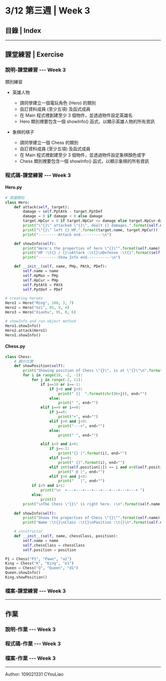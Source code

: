 # 3/12 第三週 | Week 3

## 目錄 | Index

---

## 課堂練習 | Exercise

### 說明-課堂練習 --- Week 3

類別練習

* 英雄人物
    * 請同學建立一個電玩角色 (Hero) 的類別
    * 自訂資料成員 (至少五項) 及函式成員
    * 在 Main 程式裡創建至少 3 個物件，並透過物件設定英雄名
    * Hero 類別裡要包含一個 showInfo() 函式，以顯示英雄人物的所有資訊

* 象棋的棋子
    * 請同學建立一個 Chess 的類別
    * 自訂資料成員 (至少五項) 及函式成員
    * 在 Main 程式裡創建至少 3 個物件，並透過物件設定象棋顏色或字
    * Chess  類別裡要包含一個 showInfo() 函式，以顯示象棋的所有資訊

### 程式碼-課堂練習 --- Week 3

#### Hero.py

~~~~python
# 英雄類別
class Hero:
    def attack(self, target):
        damage = self.PptAtk - target.PptDef
        damage = 0 if damage < 0 else damage
        target.HpCur = 0 if target.HpCur <= damage else target.HpCur-damage
        print("\"{}\" attacked \"{}\", dealt {} damages.".format(self.name, target.name, damage))
        print("\"{}\" left {} HP.".format(target.name, target.HpCur))
        print("---------Attack end.---------\n")

    def showInfo(self):
        print("Here's the properties of hero \"{}\"".format(self.name))
        print("HP :\t{} / {}\nAttack :\t{}\nDefense :\t{}".format(self.HpCur, self.HpMax, self.PptAtk, self.PptDef))
        print("---------Show Info end.----------\n")

    def __init__(self, name, PHp, PAtk, PDef):
        self.name = name
        self.HpMax = PHp
        self.HpCur = PHp
        self.PptAtk = PAtk
        self.PptDef = PDef

# creating heroes
Hero1 = Hero("Ming", 100, 3, 7)
Hero2 = Hero("Uzi", 85, 9, 4)
Hero3 = Hero("Xiaohu", 95, 8, 6)

# showInfo and run object method
Hero1.showInfo()
Hero2.attack(Hero1)
Hero1.showInfo()
~~~~

#### Chess.py

~~~~python
class Chess:
    # 顯示位置
    def showPosition(self):
        print("Showing position of Chess \"{}\", is at \"{}\"\n".format(self.name, self.position))
        for i in range(10, -2, -1):
            for j in range(-2, 11):
                if i==10 or i==-1:
                    if j>0 and j<9:
                        print(" {}  ".format(chr(96+j)), end="")
                    else:
                        print(" ", end="")
                elif i==9 or i==0:
                    if j==0:
                        print("+", end="")
                    elif j>0 and j<9:
                        print("---+", end="")
                    else:
                        print(" ", end="")

                elif i<9 and i>0:
                    if j==-2:
                        print("{} |".format(i), end="")
                    elif j==9:
                        print(" {}".format(i), end="")
                    elif int(self.position[1]) == i and ord(self.position[0])-96== j:
                        print(" @ |", end="")
                    elif j>0 and j<9:
                        print("   |", end="")
            if i<9 and i>1:
                print("\n  +---+---+---+---+---+---+---+---+ ")
            else:
                print()
        print("\nThe Chess \"{}\" is right here. ↑\n".format(self.name))
    
    def showInfo(self):
        print("Shows the properties of Chess \"{}\"".format(self.name))
        print("Name :\t{}\nClass :\t{}\nPosition :\t{}\n".format(self.name, self.chessClass, self.position))

    # constructor
    def __init__(self, name, chessClass, position):
        self.name = name
        self.chessClass = chessClass
        self.position = position

P1 = Chess("P1", "Pawn", "a2")
King = Chess("K", "King", "e1")
Queen = Chess("Q", "Queen", "d1")
Queen.showInfo()
King.showPosition()
~~~~

### 檔案-課堂練習 --- Week 3

---

## 作業

### 說明-作業 --- Week 3

### 程式碼-作業 --- Week 3

### 檔案-作業 --- Week 3

---
Author: 109021331 CYouLiao
